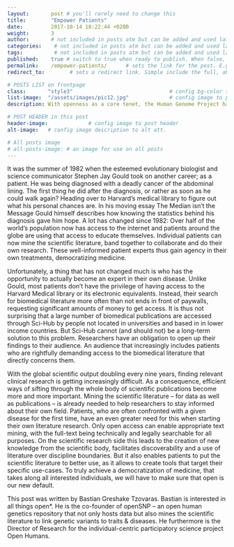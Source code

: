 ```yaml
---
layout:       post # you'll rarely need to change this
title:        "Empower Patients"
date:         2017-10-14 18:22:44 +0200
weight:       3
author:       # not included in posts atm but can be added and used later
categories:    # not included in posts atm but can be added and used later
tags:          # not included in posts atm but can be added and used later
published:    true # switch to true when ready to publish. When false, you can check your links and share drafts using the github file for this page e.g https://github.com/sparcopen/open-to/blob/master/_posts/2017-04-10-welcome-to-jekyll.markdown
permalink:    /empower-patients/      # sets the link for the post. E.g permalink: /battle-disease/
redirect_to:        # sets a redirect link. Simple include the full, absolute link you want below

# POSTS LIST on frontpage
class:       "style3"                               # config bg-color to post list card (1 to 5)
list-image:  "/assets/images/pic12.jpg"             # config image to post list card (1 to 15 are generic colors and will fit with anything used if no images can be found)
description: With openness as a core tenet, the Human Genome Project has led to breakthroughs & better lives.

# POST HEADER in this post
header-image:             # config image to post header
alt-image:   # config image description to alt att.

# All posts image
# all-posts-image: # an image for use on all posts
---
```



It was the summer of 1982 when the esteemed evolutionary biologist and science communicator Stephen Jay Gould took on another career; as a patient. He was being diagnosed with a deadly cancer of the abdominal lining. The first thing he did after the diagnosis, or rather as soon as he could walk again? Heading over to Harvard’s medical library to figure out what his personal chances are. In his moving essay The Median isn’t the Message Gould himself describes how knowing the statistics behind his diagnosis gave him hope. A lot has changed since 1982: Over half of the world’s population now has access to the internet and patients around the globe are using that access to educate themselves. Individual patients can now mine the scientific literature, band together to collaborate and do their own research. These well-informed patient experts thus gain agency in their own treatments, democratizing medicine. 

Unfortunately, a thing that has not changed much is who has the opportunity to actually become an expert in their own disease. Unlike Gould, most patients don’t have the privilege of having access to the Harvard Medical library or its electronic equivalents. Instead, their search for biomedical literature more often than not ends in front of paywalls, requesting significant amounts of money to get access. It is thus not surprising that a large number of biomedical publications are accessed through Sci-Hub by people not located in universities and based in in lower income countries. But Sci-Hub cannot (and should not) be a long-term solution to this problem. Researchers have an obligation to open up their findings to their audience. An audience that increasingly includes patients who are rightfully demanding access to the biomedical literature that directly concerns them. 

With the global scientific output doubling every nine years, finding relevant clinical research is getting increasingly difficult. As a consequence, efficient ways of sifting through the whole body of scientific publications become more and more important. Mining the scientific literature – for data as well as publications – is already needed to help researchers to stay informed about their own field. Patients, who are often confronted with a given disease for the first time, have an even greater need for this when starting their own literature research. Only open access can enable appropriate text mining, with the full-text being technically and legally searchable for all purposes. On the scientific research side this leads to the creation of new knowledge from the scientific body, facilitates discoverability and a use of literature over discipline boundaries. But it also enables patients to put the scientific literature to better use, as it allows to create tools that target their specific use-cases. To truly achieve a democratization of medicine, that takes along all interested individuals, we will have to make sure that open is our new default.

This post was written by Bastian Greshake Tzovaras. Bastian is interested in all things open*. He is the co-founder of openSNP – an open human genetics repository that not only hosts data but also mines the scientific literature to link genetic variants to traits & diseases. He furthermore is the Director of Research for the individual-centric participatory science project Open Humans.
